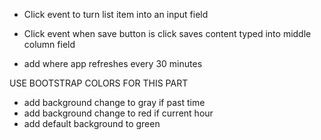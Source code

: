 




- Click event to turn list item into an input field



- Click event when save button is click saves content typed into middle column field

- add where app refreshes every 30 minutes


USE BOOTSTRAP COLORS FOR THIS PART
- add background change to gray if past time
- add background change to red if current hour
- add default background to green
